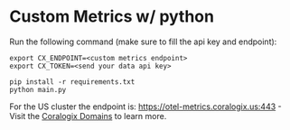 Custom Metrics w/ python
=========================

Run the following command (make sure to fill the api key and endpoint):

```
export CX_ENDPOINT=<custom metrics endpoint>
export CX_TOKEN=<send your data api key>

pip install -r requirements.txt
python main.py
```

For the US cluster the endpoint is: https://otel-metrics.coralogix.us:443 - Visit the [Coralogix Domains](https://coralogix.com/docs/coralogix-domain/) to learn more.